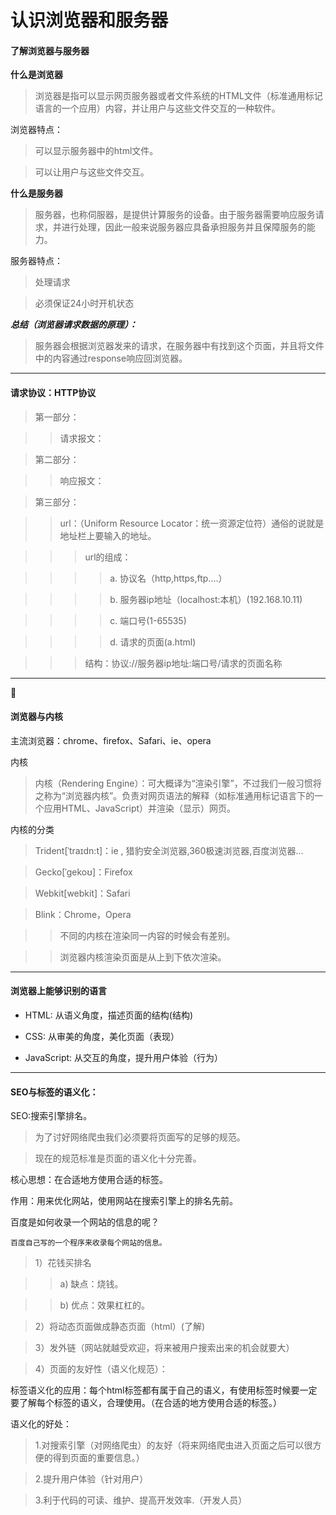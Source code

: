
认识浏览器和服务器
================

#### 了解浏览器与服务器 ####

**什么是浏览器**

>浏览器是指可以显示网页服务器或者文件系统的HTML文件（标准通用标记语言的一个应用）内容，并让用户与这些文件交互的一种软件。

浏览器特点：

>可以显示服务器中的html文件。

>可以让用户与这些文件交互。

**什么是服务器**

>服务器，也称伺服器，是提供计算服务的设备。由于服务器需要响应服务请求，并进行处理，因此一般来说服务器应具备承担服务并且保障服务的能力。

服务器特点：

>处理请求

>必须保证24小时开机状态

***总结（浏览器请求数据的原理）：***

>服务器会根据浏览器发来的请求，在服务器中有找到这个页面，并且将文件中的内容通过response响应回浏览器。

***

#### 请求协议：HTTP协议 ####

>第一部分：

>>请求报文：

>第二部分：

>>响应报文：

>第三部分：

>>url：（Uniform Resource Locator：统一资源定位符）通俗的说就是 地址栏上要输入的地址。

>>>url的组成：

>>>>a. 协议名（http,https,ftp....）

>>>>b. 服务器ip地址（localhost:本机）(192.168.10.11)

>>>>c. 端口号(1-65535)

>>>>d. 请求的页面(a.html)

>>>结构：协议://服务器ip地址:端口号/请求的页面名称



***
 
#### 浏览器与内核 ####

主流浏览器：chrome、firefox、Safari、ie、opera

内核

>内核（Rendering Engine）：可大概译为“渲染引擎”，不过我们一般习惯将之称为“浏览器内核”。负责对网页语法的解释（如标准通用标记语言下的一个应用HTML、JavaScript）并渲染（显示）网页。

内核的分类

>Trident[ˈtraɪdn:t]：ie , 猎豹安全浏览器,360极速浏览器,百度浏览器... 

>Gecko[ˈgekoʊ]：Firefox

>Webkit[webkit]：Safari

>Blink：Chrome，Opera

>>不同的内核在渲染同一内容的时候会有差别。 

>>浏览器内核渲染页面是从上到下依次渲染。

***

#### 浏览器上能够识别的语言

* HTML: 从语义角度，描述页面的结构(结构)

* CSS: 从审美的角度，美化页面（表现）

* JavaScript: 从交互的角度，提升用户体验（行为）

***

#### SEO与标签的语义化： 

SEO:搜索引擎排名。 

>为了讨好网络爬虫我们必须要将页面写的足够的规范。

>现在的规范标准是页面的语义化十分完善。

核心思想：在合适地方使用合适的标签。

作用：用来优化网站，使用网站在搜索引擎上的排名先前。

百度是如何收录一个网站的信息的呢？

    百度自己写的一个程序来收录每个网站的信息。

>1）花钱买排名

>>a) 缺点：烧钱。

>>b) 优点：效果杠杠的。

>2）将动态页面做成静态页面（html）(了解)

>3）发外链（网站就越受欢迎，将来被用户搜索出来的机会就要大）

>4）页面的友好性（语义化规范）：

标签语义化的应用：每个html标签都有属于自己的语义，有使用标签时候要一定要了解每个标签的语义，合理使用。（在合适的地方使用合适的标签。）

语义化的好处：

>1.对搜索引擎（对网络爬虫）的友好（将来网络爬虫进入页面之后可以很方便的得到页面的重要信息。）

>2.提升用户体验（针对用户）

>3.利于代码的可读、维护、提高开发效率.（开发人员）



